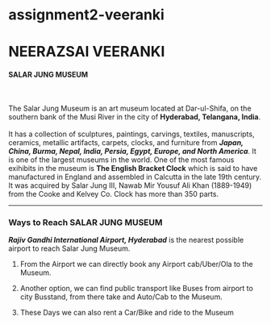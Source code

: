 # assignment2-veeranki

# NEERAZSAI VEERANKI

#### SALAR JUNG MUSEUM

<br>

The Salar Jung Museum is an art museum located at Dar-ul-Shifa, on the southern bank of the Musi River in the city of **Hyderabad, Telangana, India**.
<br>
<br>
It has a collection of sculptures, paintings, carvings, textiles, manuscripts, ceramics, metallic artifacts, carpets, clocks, and furniture from ***Japan, China, Burma, Nepal, India, Persia, Egypt, Europe, and North America***. It is one of the largest museums in the world. One of the most famous exihibits in the museum is **The English Bracket Clock** which is said to have manufactured in England and assembled in Calcutta in the late 19th century. It was acquired by Salar Jung III, Nawab Mir Yousuf Ali Khan (1889-1949) from the Cooke and Kelvey Co. Clock has more than 350 parts.

<hr>

### Ways to Reach SALAR JUNG MUSEUM

***Rajiv Gandhi International Airport, Hyderabad*** is the nearest possible airport to reach Salar Jung Museum.

1. From the Airport we can directly book any Airport cab/Uber/Ola to the Museum.

2. Another option, we can find public transport like Buses from airport to city Busstand, from there take and Auto/Cab to the Museum.

3. These Days we can also rent a  Car/Bike and ride to the Museum
